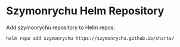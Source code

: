 # Szymonrychu Helm Repository

Add szymonrychu repository to Helm repos:

```console
helm repo add szymonrychu https://szymonrychu.github.io/charts/
```
